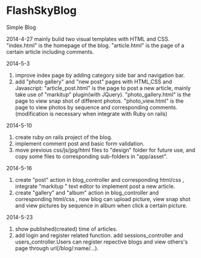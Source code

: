 FlashSkyBlog
============

Simple Blog 

2014-4-27
mainly bulid two visual templates with HTML and CSS.
"index.html" is the homepage of the blog.
"article.html" is the page of a certain article including comments.

2014-5-3
1. improve index page by adding category side bar and navigation bar.
2. add "photo gallery" and "new post" pages with HTML,CSS and Javascript:
  "article_post.html" is the page to post a new article, mainly take use of "markitup" plugin(with JQuery).
  "photo_gallery.html" is the page to view snap shot of different photos.
  "photo_view.html" is the page to view photos by sequence and corresponding comments.(modification is necessary when integrate with Ruby on rails)
  
2014-5-10
1. create ruby on rails project of the blog.
2. implement comment post and basic form validation.
3. move previous css/js/jpg/html files to "design" folder for future use, and copy some files to  corresponding sub-folders in "app/asset".

2014-5-16
1. create "post" action in blog_controller and corresponding html/css , integrate "markitup " text editor to implement post a new article.
2. create "gallery" and "album" action in blog_controller and corresponding html/css , now blog can upload picture,  view snap shot and view pictures by sequence in album when click a certain picture. 
 
2014-5-23
1. show published(created) time of articles.
2. add login and register related function. add sessions_controller and users_controller.Users can register repective blogs and view others's page through url(/blog/:name/...).
